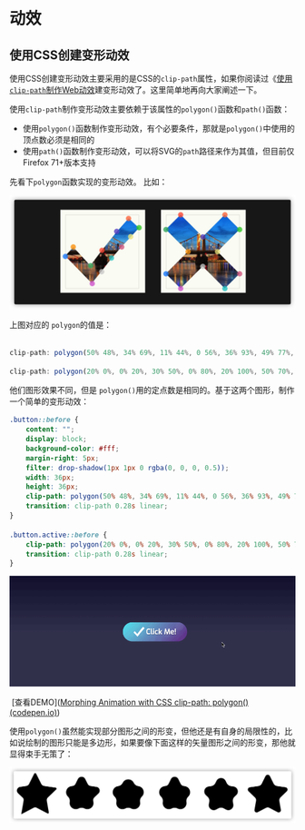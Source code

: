 # 动效

## 使用CSS创建变形动效

使用CSS创建变形动效主要采用的是CSS的`clip-path`属性，如果你阅读过《[使用`clip-path`制作Web动效](https://www.w3cplus.com/animation/web-animation-with-clip-path.html)建变形动效了。这里简单地再向大家阐述一下。

使用`clip-path`制作变形动效主要依赖于该属性的`polygon()`函数和`path()`函数：

* 使用`polygon()`函数制作变形动效，有个必要条件，那就是`polygon()`中使用的顶点数必须是相同的
* 使用`path()`函数制作变形动效，可以将SVG的`path`路径来作为其值，但目前仅Firefox 71+版本支持



先看下`polygon`函数实现的变形动效。 比如：

![img](动效.assets/morphing-animation-1.jpg)

上图对应的 `polygon`的值是：

```js

clip-path: polygon(50% 48%, 34% 69%, 11% 44%, 0 56%, 36% 93%, 49% 77%, 63% 59%, 76% 44%, 89% 30%, 100% 18%, 86% 5%, 70% 23%);

clip-path: polygon(20% 0%, 0% 20%, 30% 50%, 0% 80%, 20% 100%, 50% 70%, 80% 100%, 100% 80%, 70% 50%, 100% 20%, 80% 0%, 50% 30%);

```

他们图形效果不同，但是 `polygon()`用的定点数是相同的。基于这两个图形，制作一个简单的变形动效：

```css
.button::before {
    content: "";
    display: block;
    background-color: #fff;
    margin-right: 5px;
    filter: drop-shadow(1px 1px 0 rgba(0, 0, 0, 0.5));
    width: 36px;
    height: 36px;
    clip-path: polygon(50% 48%, 34% 69%, 11% 44%, 0 56%, 36% 93%, 49% 77%, 63% 59%, 76% 44%, 89% 30%, 100% 18%, 86% 5%, 70% 23%);
    transition: clip-path 0.28s linear;
}

.button.active::before {
    clip-path: polygon(20% 0%, 0% 20%, 30% 50%, 0% 80%, 20% 100%, 50% 70%, 80% 100%, 100% 80%, 70% 50%, 100% 20%, 80% 0%, 50% 30%);
    transition: clip-path 0.28s linear;
}

```



![img](动效.assets/morphing-animation-2.gif)

​																	[查看DEMO]([Morphing Animation with CSS clip-path: polygon() (codepen.io)](https://codepen.io/airen/pen/LYNoVRe))



使用`polygon()`虽然能实现部分图形之间的形变，但他还是有自身的局限性的，比如说绘制的图形只能是多边形，如果要像下面这样的矢量图形之间的形变，那他就显得束手无策了：

![img](动效.assets/css-clip-path-18.jpg)
